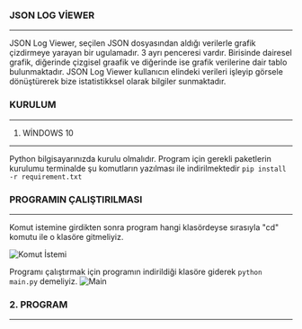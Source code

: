 ### JSON LOG VİEWER
---
JSON Log Viewer, seçilen JSON dosyasından aldığı verilerle grafik çizdirmeye yarayan bir ugulamadır. 3 ayrı penceresi vardır. Birisinde dairesel grafik, diğerinde çizgisel graafik ve diğerinde ise grafik verilerine dair tablo bulunmaktadır. 
JSON Log Viewer kullanıcın elindeki verileri işleyip görsele dönüştürerek bize istatistikksel olarak bilgiler sunmaktadır.

### KURULUM
---
1. WİNDOWS 10
---
Python bilgisayarınızda kurulu olmalıdır. Program için gerekli paketlerin kurulumu terminalde şu komutların yazılması ile indirilmektedir
``` pip install -r requirement.txt ```

### PROGRAMIN ÇALIŞTIRILMASI
---
Komut istemine girdikten sonra program hangi klasördeyse sırasıyla "cd" komutu ile o klasöre gitmeliyiz.

![Komut İstemi](https://user-images.githubusercontent.com/77548130/133633217-801fd841-222d-4bca-a4f1-481b4982f1da.JPG)

Programı çalıştırmak için programın indirildiği klasöre giderek ``` python main.py ``` demeliyiz.
![Main](https://user-images.githubusercontent.com/77548130/133633486-64ce00d5-130d-4794-b038-f6b7d5c76b30.JPG)


### 2. PROGRAM
---


